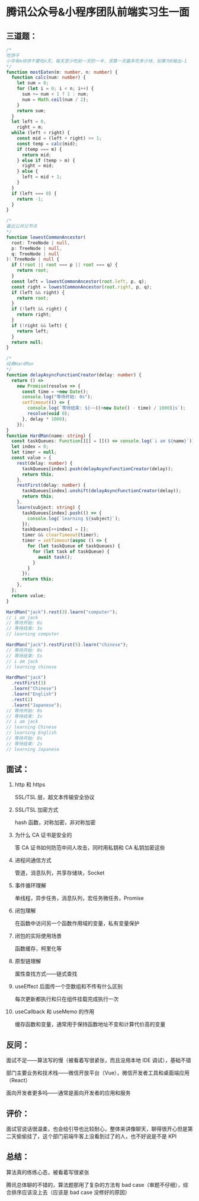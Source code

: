 # 腾讯公众号&小程序团队前端实习生一面

## 三道题：

```ts
/*
吃饼干
小华有m块饼干要吃n天，每天至少吃前一天的一半，求第一天最多吃多少块，如果为0输出-1
*/
function mostEaten(m: number, n: number) {
  function calc(num: number) {
    let sum = 0;
    for (let i = 0; i < n; i++) {
      sum += num < 1 ? 1 : num;
      num = Math.ceil(num / 2);
    }
    return sum;
  }
  let left = 0,
    right = m;
  while (left < right) {
    const mid = (left + right) >> 1;
    const temp = calc(mid);
    if (temp === m) {
      return mid;
    } else if (temp > m) {
      right = mid;
    } else {
      left = mid + 1;
    }
  }
  if (left === 0) {
    return -1;
  }
}
```

```ts
/*
最近公共父节点
*/
function lowestCommonAncestor(
  root: TreeNode | null,
  p: TreeNode | null,
  q: TreeNode | null
): TreeNode | null {
  if (!root || root === p || root === q) {
    return root;
  }
  const left = lowestCommonAncestor(root.left, p, q);
  const right = lowestCommonAncestor(root.right, p, q);
  if (left && right) {
    return root;
  }
  if (!left && right) {
    return right;
  }
  if (!right && left) {
    return left;
  }
  return null;
}
```

```ts
/*
经典HardMan
*/
function delayAsyncFunctionCreator(delay: number) {
  return () =>
    new Promise(resolve => {
      const time = +new Date();
      console.log("等待开始: 0s");
      setTimeout(() => {
        console.log(`等待结束: ${~~((+new Date() - time) / 1000)}s`);
        resolve(void 0);
      }, delay * 1000);
    });
}
function HardMan(name: string) {
  const taskQueues: Function[][] = [[() => console.log(`i am ${name}`)]];
  let index = 0;
  let timer = null;
  const value = {
    rest(delay: number) {
      taskQueues[index].push(delayAsyncFunctionCreator(delay));
      return this;
    },
    restFirst(delay: number) {
      taskQueues[index].unshift(delayAsyncFunctionCreator(delay));
      return this;
    },
    learn(subject: string) {
      taskQueues[index].push(() => {
        console.log(`learning ${subject}`);
      });
      taskQueues[++index] = [];
      timer && clearTimeout(timer);
      timer = setTimeout(async () => {
        for (let taskQueue of taskQueues) {
          for (let task of taskQueue) {
            await task();
          }
        }
      });
      return this;
    },
  };
  return value;
}

HardMan("jack").rest(3).learn("computer");
// i am jack
// 等待开始: 0s
// 等待结束: 3s
// learning computer

HardMan("jack").restFirst(5).learn("chinese");
// 等待开始: 0s
// 等待结束: 5s
// i am jack
// learning chinese

HardMan("jack")
  .restFirst(3)
  .learn("Chinese")
  .learn("English")
  .rest(2)
  .learn("Japanese");
// 等待开始: 0s
// 等待结束: 3s
// i am jack
// learning Chinese
// learning English
// 等待开始: 0s
// 等待结束: 2s
// learning Japanese
```

## 面试：

1. http 和 https

   SSL/TSL 层，超文本传输安全协议

2. SSL/TSL 加密方式

   hash 函数，对称加密，非对称加密

3. 为什么 CA 证书是安全的

   答 CA 证书如何防范中间人攻击，同时用私钥和 CA 私钥加密这些

4. 进程间通信方式

   管道，消息队列，共享存储块，Socket

5. 事件循环理解

   单线程，异步任务，消息队列，宏任务微任务，Promise

6. 闭包理解

   在函数中访问另一个函数作用域的变量，私有变量保护

7. 闭包的实际使用场景

   函数缓存，柯里化等

8. 原型链理解

   属性查找方式——链式查找

9. useEffect 后面传一个空数组和不传有什么区别

   每次更新都执行和只在组件挂载完成执行一次

10. useCallback 和 useMemo 的作用

    缓存函数和变量，通常用于保持函数地址不变和计算代价高的变量

## 反问：

面试不足——算法写的慢（被看着写很紧张，而且没用本地 IDE 调试），基础不错

部门主要业务和技术栈——微信开放平台（Vue），微信开发者工具和桌面端应用（React）

面向开发者更多吗——通常是面向开发者的应用和服务

## 评价：

面试官说话很温柔，也会给引导也比较耐心，整体来讲像聊天，聊得很开心但是第二天偷偷挂了，这个部门前端牛客上没看到过了的人，也不好说是不是 KPI

## 总结：

算法真的练练心态，被看着写很紧张

腾讯总体聊的不错的，算法题那用了复杂的方法有 bad case（审题不仔细），综合排序应该没上去（应该是 bad case 没修好的原因）
